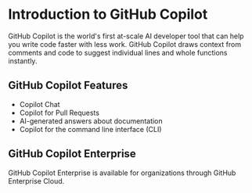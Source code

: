 # Introduction to GitHub Copilot

GitHub Copilot is the world's first at-scale AI developer tool that can help you write code faster with less work. GitHub Copilot draws context from comments and code to suggest individual lines and whole functions instantly.

## GitHub Copilot Features

- Copilot Chat
- Copilot for Pull Requests
- AI-generated answers about documentation
- Copilot for the command line interface (CLI)

## GitHub Copilot Enterprise

GitHub Copilot Enterprise is available for organizations through GitHub Enterprise Cloud.
